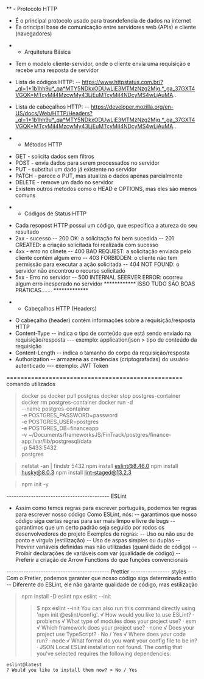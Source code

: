 ** - Protocolo HTTP
- É o principal protocolo usado para trasndefencia de dados na internet
- Éa orincipal base de comunicação entre servidores web (APIs) e cliente (navegadores)
* - Arquitetura Básica
- Tem o modelo cliente-servidor, onde o cliente envia uma requisição e recebe uma resposta de servidor
- Lista de códigos HTTP:
-- https://www.httpstatus.com.br/?_gl=1*1b1hh9u*_ga*MTY5NDkxODUwLjE3MTMzNzg2Mjg.*_ga_37GXT4VGQK*MTcyMjI4MzcwMy43LjEuMTcyMjI4NDcyMS4wLjAuMA..

- Lista de cabeçalhos HTTP:
-- https://developer.mozilla.org/en-US/docs/Web/HTTP/Headers?_gl=1*1b1hh9u*_ga*MTY5NDkxODUwLjE3MTMzNzg2Mjg.*_ga_37GXT4VGQK*MTcyMjI4MzcwMy43LjEuMTcyMjI4NDcyMS4wLjAuMA..

* - Métodos HTTP
- GET - solicita dados sem filtros
- POST - envia dados para serem processados no servidor
- PUT - substitui um dado já existente no servidor
- PATCH - parece o PUT, mas atualiza o dados apenas parcialmente
- DELETE - remove um dado no servidor
- Existem outros metodos como o HEAD e OPTIONS, mas eles são menos comuns
* - Códigos de Status HTTP
- Cada resopost HTTP possui um código, que especifica a atureza do seu resultado
- 2xx - sucesso
-- 200 OK: a solicitação foi bem sucedida
-- 201 CREATED: a criação solicitada foi realizada com sucesso
- 4xx - erro no clinete
-- 400 BAD REQUEST: a solicitação enviada pelo cliente contém algum erro
-- 403 FORBIDDEN: o cliente não tem permissão para executar a ação solicitada
-- 404 NOT FOUND: o servidor não encontrou o recurso solicitado
- 5xx - Erro no servidor
-- 500 INTERNAL SEERVER ERROR: ocorreu algum erro inesperado no servidor
************ ISSO TUDO SÃO BOAS PRÁTICAS....... *************

* - Cabeçalhos HTTP (Headers)
- O cabeçalho (header) contém informações sobre a requisição/resposta HTTP
- Content-Type
-- indica o tipo de conteúdo que está sendo enviado na requisição/resposta
--- exemplo: application/json > tipo de conteúdo da requisição
- Content-Length
-- indica o tamanho do corpo da requisição/resposta
- Authorization
-- armazena as credencias (criptografadas) do usuário autenticado
--- exemplo: JWT Token

================================================== comando utilizados
> docker ps
> docker pull postgres
> docker stop postgres-container
> docker rm postgres-container
> docker run -d \
  --name postgres-container \
  -e POSTGRES_PASSWORD=password \
  -e POSTGRES_USER=postgres \
  -e POSTGRES_DB=financeapp \
  -v ~/Documents/frameworksJS/FinTrack/postgres/finance-app:/var/lib/postgresql/data \
  -p 5433:5432 \
  postgres

> netstat -an | findstr 5432
> npm install eslint@8.46.0
> npm install husky@8.0.3
> npm install lint-staged@13.2.3

> npm init -y

------------------------------------------ ESLint
- Assim como temos regras para escrever português, podemos ter regras para escrever nosso código
Como ESLint, nós:
-- garantimos que nosso código siga certas regras para ser mais limpo e livre de bugs
-- garantimos que um certo padrão seja seguido por rodos os desenvolvedores do projeto
Exemplos de regras:
-- Uso ou não usu de ponto e vírgula (estilização)
-- Uso de aspas simples ou duplas
-- Previnir variáveis definidas mas não utilizadas (quanlidade de código)
-- Proibir declarações de variáveis com var (qualidade de código)
-- Preferir a criação de Arrow Functions do que funções convencionais


------------------------------------------ Prettier
---------------- styles
-- Com o Pretier, podemos garanter que nosso código siga determinado estilo
-- Diferente do ESLint, ele não garante qualidade de código, mas estilização


> npm install -D eslint
> npx eslint --init
>>$ npx eslint --init
    You can also run this command directly using 'npm init @eslint/config'.
    √ How would you like to use ESLint? · problems
    √ What type of modules does your project use? · esm
    √ Which framework does your project use? · none
    √ Does your project use TypeScript? · No / Yes
    √ Where does your code run? · node
    √ What format do you want your config file to be in? · JSON
    Local ESLint installation not found.
    The config that you've selected requires the following dependencies:

    eslint@latest
    ? Would you like to install them now? » No / Yes


